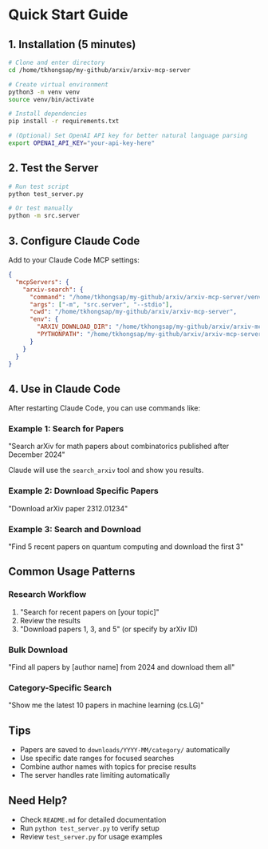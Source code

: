 # Quick Start Guide

## 1. Installation (5 minutes)

```bash
# Clone and enter directory
cd /home/tkhongsap/my-github/arxiv/arxiv-mcp-server

# Create virtual environment
python3 -m venv venv
source venv/bin/activate

# Install dependencies
pip install -r requirements.txt

# (Optional) Set OpenAI API key for better natural language parsing
export OPENAI_API_KEY="your-api-key-here"
```

## 2. Test the Server

```bash
# Run test script
python test_server.py

# Or test manually
python -m src.server
```

## 3. Configure Claude Code

Add to your Claude Code MCP settings:

```json
{
  "mcpServers": {
    "arxiv-search": {
      "command": "/home/tkhongsap/my-github/arxiv/arxiv-mcp-server/venv/bin/python",
      "args": ["-m", "src.server", "--stdio"],
      "cwd": "/home/tkhongsap/my-github/arxiv/arxiv-mcp-server",
      "env": {
        "ARXIV_DOWNLOAD_DIR": "/home/tkhongsap/my-github/arxiv/arxiv-mcp-server/downloads",
        "PYTHONPATH": "/home/tkhongsap/my-github/arxiv/arxiv-mcp-server"
      }
    }
  }
}
```

## 4. Use in Claude Code

After restarting Claude Code, you can use commands like:

### Example 1: Search for Papers
"Search arXiv for math papers about combinatorics published after December 2024"

Claude will use the `search_arxiv` tool and show you results.

### Example 2: Download Specific Papers
"Download arXiv paper 2312.01234"

### Example 3: Search and Download
"Find 5 recent papers on quantum computing and download the first 3"

## Common Usage Patterns

### Research Workflow
1. "Search for recent papers on [your topic]"
2. Review the results
3. "Download papers 1, 3, and 5" (or specify by arXiv ID)

### Bulk Download
"Find all papers by [author name] from 2024 and download them all"

### Category-Specific Search
"Show me the latest 10 papers in machine learning (cs.LG)"

## Tips

- Papers are saved to `downloads/YYYY-MM/category/` automatically
- Use specific date ranges for focused searches
- Combine author names with topics for precise results
- The server handles rate limiting automatically

## Need Help?

- Check `README.md` for detailed documentation
- Run `python test_server.py` to verify setup
- Review `test_server.py` for usage examples